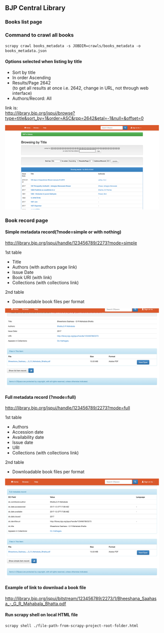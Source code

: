 
## BJP Central Library

### Books list page

### Command to crawl all books
```
scrapy crawl books_metadata -s JOBDIR=crawls/books_metadata -o books_metadata.json
```

#### Options selected when listing by title
- Sort by title
- In order Ascending
- Results/Page 2642  
(to get all results at once i.e. 2642, change in URL, not through web interface)
- Authors/Record: All

link is:  
http://library.bjp.org/jspui/browse?type=title&sort_by=1&order=ASC&rpp=2642&etal=-1&null=&offset=0

![books list page](readme-images/books-list-page.png)

### Book record page

#### Simple metadata record(?mode=simple or with nothing)
http://library.bjp.org/jspui/handle/123456789/2273?mode=simple

1st table
- Title
- Authors (with authors page link)
- Issue Date 
- Book URI (with link)
- Collections (with collections link)

2nd table
- Downloadable book files per format

![book simple metadata record](readme-images/book-simple-metadata-record.png)

#### Full metadata record (?mode=full)
http://library.bjp.org/jspui/handle/123456789/2273?mode=full

1st table
- Authors
- Accession date
- Availability date
- Issue date
- URI
- Collections (with collections link)

2nd table
- Downloadable book files per format

![book full metadata record](readme-images/book-full-metadata-record.png)


#### Example of link to download a book file
http://library.bjp.org/jspui/bitstream/123456789/2273/1/Bheeshana_Saahasa_-_G_R_Mahabala_Bhatta.pdf

#### Run scrapy shell on local HTML file
```bash
scrapy shell ./file-path-from-scrapy-project-root-folder.html